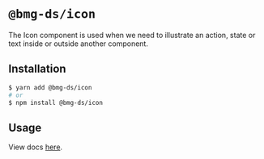 # `@bmg-ds/icon`

The Icon component is used when we need to illustrate an action, state or text inside or outside another component.

## Installation

```sh
$ yarn add @bmg-ds/icon
# or
$ npm install @bmg-ds/icon
```

## Usage

View docs [here]().
